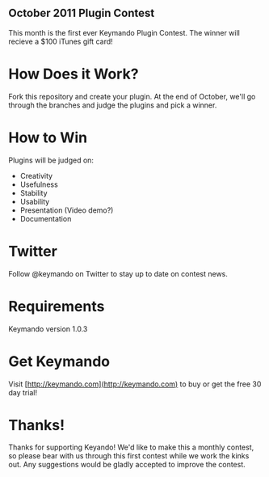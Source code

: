 October 2011 Plugin Contest
----------

This month is the first ever Keymando Plugin Contest.  The winner will recieve a $100 iTunes gift card!

How Does it Work?
========
Fork this repository and create your plugin.  At the end of October, we'll go through the branches and judge the plugins and pick a winner.

How to Win
========

Plugins will be judged on:

- Creativity
- Usefulness
- Stability
- Usability
- Presentation (Video demo?)
- Documentation

Twitter
========
Follow @keymando on Twitter to stay up to date on contest news.


Requirements
============

Keymando version 1.0.3

Get Keymando
============

Visit [http://keymando.com](http://keymando.com) to buy or get the free 30 day trial!


Thanks!
===========

Thanks for supporting Keyando!  We'd like to make this a monthly contest, so please bear with us through this first contest while we work the kinks out.  Any suggestions would be gladly accepted to improve the contest.
